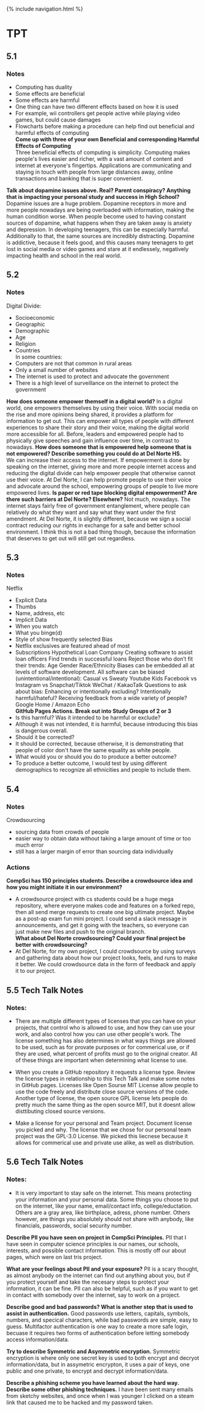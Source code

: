 {% include navigation.html %}
# TPT
## 5.1  
### Notes
- Computing has duality
- Some effects are beneficial
- Some effects are harmful
- One thing can have two different effects based on how it is used
- For example, wii controllers get people active while playing video games, but could cause damages
- Flowcharts before making a procedure can help find out beneficial and harmful effects of computing  
**Come up with three of your own Beneficial and corresponding Harmful Effects of Computing**   
Three beneficial effects of computing is simplicity. Computing makes people's lives easier and richer, with a vast amount of content and internet at everyone's fingertips. Applications are communicating and staying in touch with people from large distances away, online transactions and banking that is super convenient. 

**Talk about dopamine issues above. Real? Parent conspiracy? Anything that is impacting your personal study and success in High School?**
Dopamine issues are a huge problem. Dopamine receptors in more and more people nowadays are being overloaded with information, making the human condition worse. When people become used to having constant sources of dopamine, what happens when they are taken away is anxiety and depression. In developing teenagers, this can be especially harmful. Additionally to that, the same sources are incredibly distracting. Dopamine is addictive, because it feels good, and this causes many teenagers to get lost in social media or video games and stare at it endlessely, negatively impacting health and school in the real world.

## 5.2  
### Notes
Digital Divide:
- Socioeconomic
- Geographic
- Demographic
- Age
- Religion
- Countries  
In some countries:
- Computers are not that common in rural areas
- Only a small number of websites
- The internet is used to protect and advocate the government
- There is a high level of surveillance on the internet to protect the government  

**How does someone empower themself in a digital world?**
In a digital world, one empowers themselves by using their voice. With social media on the rise and more opinions being shared, it provides a platform for information to get out. This can empower all types of people with different experiences to share their story and their voice, making the digital world more accessible for all. Before, leaders and empowered people had to physically give speeches and gain influence over time, in contrast to nowadays.
**How does someone that is empowered help someone that is not empowered? Describe something you could do at Del Norte HS.**  
We can increase their access to the internet. If empowerment is done by speaking on the internet, giving more and more people internet access and reducing the digital divide can help empower people that otherwise cannot use their voice. At Del Norte, I can help promote people to use their voice and advocate around the school, empowering groups of people to live more empowered lives.
**Is paper or red tape blocking digital empowerment? Are there such barriers at Del Norte? Elsewhere?**
Not much, nowadays. The internet stays fairly free of government entanglement, where people can relatively do what they want and say what they want under the first amendment. At Del Norte, it is slightly different, because we sign a social contract reducing our rights in exchange for a safe and better school environment. I think this is not a bad thing though, because the information that deserves to get out will still get out regardless.
  
## 5.3  
### Notes  
Netflix
- Explicit Data
- Thumbs
- Name, address, etc
- Implicit Data
- When you watch
- What you binge(d)
- Style of show frequently selected
Bias
- Netflix exclusives are featured ahead of most
- Subscriptions
Hypothetical Loan Company
Creating software to assist loan officers
Find trends in successful loans
Reject those who don’t fit their trends:
Age
Gender 
Race/Ethnicity
Biases can be embedded all at levels of software development.
All software can be biased (unintentional/intentional):
Casual vs Sweaty
Youtube Kids
Facebook vs Instagram vs Snapchat/Tiktok
WeChat / KakaoTalk
Questions to ask about bias:
Enhancing or intentionally excluding?
Intentionally harmful/hateful?
Receiving feedback from a wide variety of people?
Google Home / Amazon Echo  
**GitHub Pages Actions. Break out into Study Groups of 2 or 3**
- Is this harmful? Was it intended to be harmful or exclude?
- Although it was not intended, it is harmful, because introducing this bias is dangerous overall.
- Should it be corrected?
- It should be corrected, because otherwise, it is demonstrating that people of color don't have the same equality as white people.
- What would you or should you do to produce a better outcome?
- To produce a better outcome, I would test by using different demographics to recognize all ethnicities and people to include them.

## 5.4  
### Notes  
Crowdsourcing
- sourcing data from crowds of people
- easier way to obtain data without taking a large amount of time or too much error
- still has a larger margin of error than sourcing data individually
### Actions
**CompSci has 150 principles students. Describe a crowdsource idea and how you might initiate it in our environment?**  
- A crowdsource project with cs students could be a huge mega repository, where everyone makes code and features on a forked repo, then all send merge requests to create one big ultimate project. Maybe as a post-ap exam fun mini project. I could send a slack message in announcements, and get it going with the teachers, so everyone can just make new files and push to the original branch.  
**What about Del Norte crowdsourcing? Could your final project be better with crowdsourcing?**  
- At Del Norte, for my own project, I could crowdsource by using surveys and gathering data about how our project looks, feels, and runs to make it better. We could crowdsource data in the form of feedback and apply it to our project.

## 5.5 Tech Talk Notes  
### Notes:  
- There are multiple different types of licenses that you can have on your projects, that control who is allowed to use, and how they can use your work, and also control how you can use other people's work. The license something has also determines in what ways things are allowed to be used, such as for provate purposes or for commerical use, or if they are used, what percent of profits must go to the original creator. All of these things are important when determining what license to use.

- When you create a GitHub repository it requests a license type. Review the license types in relationship to this Tech Talk and make some notes in GitHub pages.
Licenses like Open Sourse MIT License allow people to use the code freely and distribute close source versions of the code. Another type of license, the open source GPL license lets people do pretty much the same thing as the open source MIT, but it doesnt allow disttibuting closed source versions.

- Make a license for your personal and Team project. Document license you picked and why.
The license that we chose for our personal team project was the GPL-3.0 License. We picked this liecnese because it allows for commerical use and private use alike, as well as distribution.

## 5.6 Tech Talk Notes
### Notes:
- It is very important to stay safe on the internet. This means protecting your information and your personal data. Some things you choose to put on the internet, like your name, email/contact info, college/eductation. Others are a gray area, like birthplace, adress, phone number. Others however, are things you absolutely should not share with anybody, like financials, passwords, social security number.

**Describe PII you have seen on project in CompSci Principles.**
PII that I have seen in computer science principles is our names, our schools, interests, and possible contact information. This is mostly off our about pages, which were on last tris project.

**What are your feelings about PII and your exposure?**
PII is a scary thought, as almost anybody on the internet can find out anything about you, but if you protect yourself and take the necesary steps to protect your information, it can be fine. PII can also be helpful, such as if you want to get in contact with somebody over the internet, say to work on a project.

**Describe good and bad passwords? What is another step that is used to assist in authentication.**
Good passwords use letters, capitals, symbols, numbers, and specical characters, while bad passwords are simple, easy to guess. Multifactor authentication is one way to create a more safe login, becuase it requires two forms of authentication before letting somebody access information/data.

**Try to describe Symmetric and Asymmetric encryption.**
Symmetric encryption is where only one secret key is used to both encrypt and decryot information/data, but in assymetric encrypton, it uses a pair of keys, one public and one private, to encrypt and decrypt information/data.

**Describe a phishing scheme you have learned about the hard way. Describe some other phishing techniques.**
I have been sent many emails from sketchy websites, and once when I was younger I clicked on a steam link that caused me to be hacked and my password taken.

